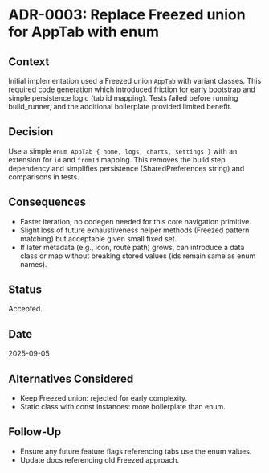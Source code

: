 # ADR-0003: Replace Freezed union for AppTab with enum

## Context
Initial implementation used a Freezed union `AppTab` with variant classes. This required code generation which introduced friction for early bootstrap and simple persistence logic (tab id mapping). Tests failed before running build_runner, and the additional boilerplate provided limited benefit.

## Decision
Use a simple `enum AppTab { home, logs, charts, settings }` with an extension for `id` and `fromId` mapping. This removes the build step dependency and simplifies persistence (SharedPreferences string) and comparisons in tests.

## Consequences
- Faster iteration; no codegen needed for this core navigation primitive.
- Slight loss of future exhaustiveness helper methods (Freezed pattern matching) but acceptable given small fixed set.
- If later metadata (e.g., icon, route path) grows, can introduce a data class or map without breaking stored values (ids remain same as enum names).

## Status
Accepted.

## Date
2025-09-05

## Alternatives Considered
- Keep Freezed union: rejected for early complexity.
- Static class with const instances: more boilerplate than enum.

## Follow-Up
- Ensure any future feature flags referencing tabs use the enum values.
- Update docs referencing old Freezed approach.
